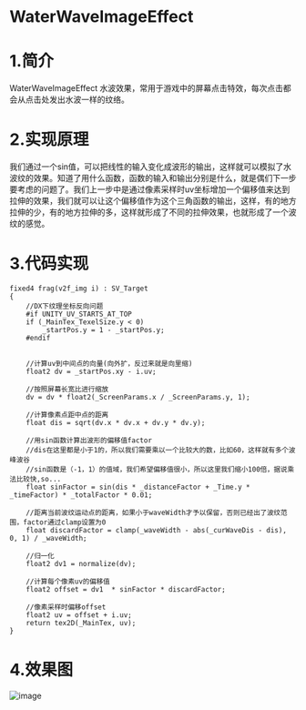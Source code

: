 # WaterWaveImageEffect

# 1.简介
WaterWaveImageEffect 水波效果，常用于游戏中的屏幕点击特效，每次点击都会从点击处发出水波一样的纹络。

# 2.实现原理
我们通过一个sin值，可以把线性的输入变化成波形的输出，这样就可以模拟了水波纹的效果。知道了用什么函数，函数的输入和输出分别是什么，就是偶们下一步要考虑的问题了。我们上一步中是通过像素采样时uv坐标增加一个偏移值来达到拉伸的效果，我们就可以让这个偏移值作为这个三角函数的输出，这样，有的地方拉伸的少，有的地方拉伸的多，这样就形成了不同的拉伸效果，也就形成了一个波纹的感觉。

# 3.代码实现

    fixed4 frag(v2f_img i) : SV_Target
	{
		//DX下纹理坐标反向问题
		#if UNITY_UV_STARTS_AT_TOP
		if (_MainTex_TexelSize.y < 0)
			_startPos.y = 1 - _startPos.y;
		#endif


		//计算uv到中间点的向量(向外扩，反过来就是向里缩)
		float2 dv = _startPos.xy - i.uv;

		//按照屏幕长宽比进行缩放
		dv = dv * float2(_ScreenParams.x / _ScreenParams.y, 1);

		//计算像素点距中点的距离
		float dis = sqrt(dv.x * dv.x + dv.y * dv.y);

		//用sin函数计算出波形的偏移值factor
		//dis在这里都是小于1的，所以我们需要乘以一个比较大的数，比如60，这样就有多个波峰波谷
		//sin函数是（-1，1）的值域，我们希望偏移值很小，所以这里我们缩小100倍，据说乘法比较快,so...
		float sinFactor = sin(dis * _distanceFactor + _Time.y * _timeFactor) * _totalFactor * 0.01;

		//距离当前波纹运动点的距离，如果小于waveWidth才予以保留，否则已经出了波纹范围，factor通过clamp设置为0
		float discardFactor = clamp(_waveWidth - abs(_curWaveDis - dis), 0, 1) / _waveWidth;

		//归一化
		float2 dv1 = normalize(dv);

		//计算每个像素uv的偏移值
		float2 offset = dv1  * sinFactor * discardFactor;

		//像素采样时偏移offset
		float2 uv = offset + i.uv;
		return tex2D(_MainTex, uv);	
	}

# 4.效果图
![image](https://github.com/YESshowMeCode/CollectionOfUnityShader/tree/master/Assets/ShaderList/WaterWaveImageEffect/L4VRGduUqq.gif)
